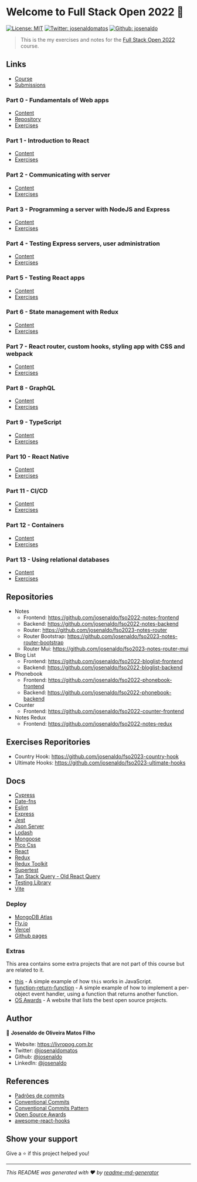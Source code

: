 # Welcome to Full Stack Open 2022 👋

[![License: MIT](https://img.shields.io/badge/License-MIT-yellow.svg)](/LICENSE) [![Twitter: josenaldomatos](https://img.shields.io/twitter/follow/josenaldomatos.svg?style=social)](https://twitter.com/josenaldomatos) [![Github: josenaldo](https://img.shields.io/github/followers/josenaldo?style=social)](https://github.com/josenaldo)

> This is the my exercises and notes for the [Full Stack Open 2022](https://fullstackopen.com/en/about) course.

## Links

- [Course](https://fullstackopen.com/en/about)
- [Submissions](https://studies.cs.helsinki.fi/stats/courses/fullstackopen/submissions)

### Part 0 - Fundamentals of Web apps

- [Content](https://fullstackopen.com/en/part0)
- [Repository](https://github.com/mluukkai/example_app)
- [Exercises](/part0/README.md)

### Part 1 - Introduction to React

- [Content](https://fullstackopen.com/en/part1)
- [Exercises](/part1/README.md)

### Part 2 - Communicating with server

- [Content](https://fullstackopen.com/en/part2)
- [Exercises](/part2/README.md)

### Part 3 - Programming a server with NodeJS and Express

- [Content](https://fullstackopen.com/en/part3)
- [Exercises](/part3/README.md)

### Part 4 - Testing Express servers, user administration

- [Content](https://fullstackopen.com/en/part4)
- [Exercises](/part4/README.md)

### Part 5 - Testing React apps

- [Content](https://fullstackopen.com/en/part5)
- [Exercises](/part5/README.md)

### Part 6 - State management with Redux

- [Content](https://fullstackopen.com/en/part6)
- [Exercises](/part6/README.md)

### Part 7 - React router, custom hooks, styling app with CSS and webpack

- [Content](https://fullstackopen.com/en/part7)
- [Exercises](/part7/README.md)

### Part 8 - GraphQL

- [Content](https://fullstackopen.com/en/part8)
- [Exercises](/part8/README.md)

### Part 9 - TypeScript

- [Content](https://fullstackopen.com/en/part9)
- [Exercises](/part9/README.md)

### Part 10 - React Native

- [Content](https://fullstackopen.com/en/part10)
- [Exercises](/part10/README.md)

### Part 11 - CI/CD

- [Content](https://fullstackopen.com/en/part11)
- [Exercises](/part11/README.md)

### Part 12 - Containers

- [Content](https://fullstackopen.com/en/part12)
- [Exercises](/part12/README.md)

### Part 13 - Using relational databases

- [Content](https://fullstackopen.com/en/part13)
- [Exercises](/part13/README.md)

## Repositories

- Notes
  - Frontend: <https://github.com/josenaldo/fso2022-notes-frontend>
  - Backend: <https://github.com/josenaldo/fso2022-notes-backend>
  - Router: <https://github.com/josenaldo/fso2023-notes-router>
  - Router Bootstrap: <https://github.com/josenaldo/fso2023-notes-router-bootstrap>
  - Router Mui: <https://github.com/josenaldo/fso2023-notes-router-mui>
- Blog List
  - Frontend: <https://github.com/josenaldo/fso2022-bloglist-frontend>
  - Backend: <https://github.com/josenaldo/fso2022-bloglist-backend>
- Phonebook
  - Frontend: <https://github.com/josenaldo/fso2022-phonebook-frontend>
  - Backend: <https://github.com/josenaldo/fso2022-phonebook-backend>
- Counter
  - Frontend: <https://github.com/josenaldo/fso2022-counter-frontend>
- Notes Redux
  - Frontend: <https://github.com/josenaldo/fso2022-notes-redux>

## Exercises Reporitories

- Country Hook: <https://github.com/josenaldo/fso2023-country-hook>
- Ultimate Hooks: <https://github.com/josenaldo/fso2023-ultimate-hooks>

## Docs

- [Cypress](https://docs.cypress.io/guides/overview/why-cypress)
- [Date-fns](https://date-fns.org/docs/Getting-Started)
- [Eslint](https://eslint.org/docs/latest/)
- [Express](https://expressjs.com/en/starter/installing.html)
- [Jest](https://jestjs.io/pt-BR/)
- [Json Server](https://github.com/typicode/json-server)
- [Lodash](https://lodash.com/docs/4.17.15)
- [Mongoose](https://mongoosejs.com/docs/guides.html)
- [Pico Css](https://picocss.com/docs/)
- [React](https://react.dev/learn)
- [Redux](https://redux.js.org/introduction/getting-started)
- [Redux Toolkit](https://redux-toolkit.js.org/)
- [Supertest](https://github.com/ladjs/supertest)
- [Tan Stack Query - Old React Query](https://tanstack.com/query/latest)
- [Testing Library](https://testing-library.com/docs)
- [Vite](https://vitejs.dev/guide/)

### Deploy

- [MongoDB Atlas](https://www.mongodb.com/cloud/atlas)
- [Fly.io](https://fly.io/app/sign-in)
- [Vercel](https://vercel.com/dashboard)
- [Github pages](https://pages.github.com/)

### Extras

This area contains some extra projects that are not part of this course but are related to it.

- [this](/extras/this/) - A simple example of how `this` works in JavaScript.
- [function-return-function](/extras/function-return-function/) - A simple example of how to implement a per-object event handler, using a function that returns another function.
- [OS Awards](https://osawards.com/) - A website that lists the best open source projects.

## Author

👤 **Josenaldo de Oliveira Matos Filho**

- Website: <https://livropog.com.br>
- Twitter: [@josenaldomatos](https://twitter.com/josenaldomatos)
- Github: [@josenaldo](https://github.com/josenaldo)
- LinkedIn: [@josenaldo](https://linkedin.com/in/josenaldo)

## References

- [Padrões de commits](https://github.com/iuricode/padroes-de-commits/blob/main/README.md)
- [Conventional Commits](https://www.conventionalcommits.org/pt-br/v1.0.0/)
- [Conventional Commits Pattern](https://medium.com/linkapi-solutions/conventional-commits-pattern-3778d1a1e657)
- [Open Source Awards](https://osawards.com/)
- [awesome-react-hooks](https://github.com/rehooks/awesome-react-hooks)

## Show your support

Give a ⭐️ if this project helped you!

***
_This README was generated with ❤️ by [readme-md-generator](https://github.com/kefranabg/readme-md-generator)_
